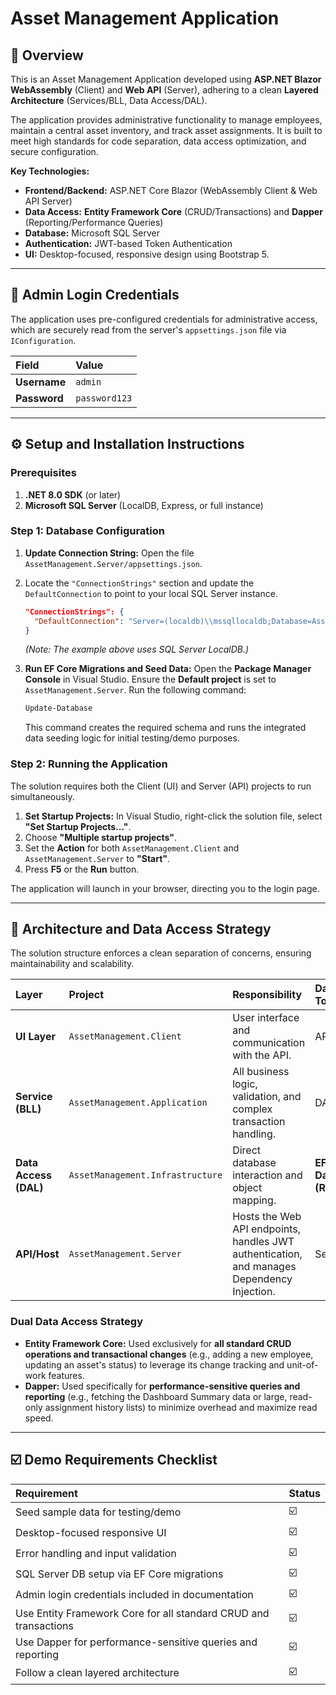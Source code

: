 # Asset Management Application

## 📄 Overview

This is an Asset Management Application developed using **ASP.NET Blazor WebAssembly** (Client) and **Web API** (Server), adhering to a clean **Layered Architecture** (Services/BLL, Data Access/DAL). 

The application provides administrative functionality to manage employees, maintain a central asset inventory, and track asset assignments. It is built to meet high standards for code separation, data access optimization, and secure configuration.

**Key Technologies:**
* **Frontend/Backend:** ASP.NET Core Blazor (WebAssembly Client & Web API Server)
* **Data Access:** **Entity Framework Core** (CRUD/Transactions) and **Dapper** (Reporting/Performance Queries)
* **Database:** Microsoft SQL Server
* **Authentication:** JWT-based Token Authentication
* **UI:** Desktop-focused, responsive design using Bootstrap 5.

---

## 🔐 Admin Login Credentials

The application uses pre-configured credentials for administrative access, which are securely read from the server's `appsettings.json` file via `IConfiguration`.

| Field | Value |
| :--- | :--- |
| **Username** | `admin` |
| **Password** | `password123` |

---

## ⚙️ Setup and Installation Instructions

### Prerequisites

1.  **.NET 8.0 SDK** (or later)
2.  **Microsoft SQL Server** (LocalDB, Express, or full instance)


### Step 1: Database Configuration

1.  **Update Connection String:** Open the file `AssetManagement.Server/appsettings.json`.
2.  Locate the `"ConnectionStrings"` section and update the `DefaultConnection` to point to your local SQL Server instance.

    ```json
    "ConnectionStrings": {
      "DefaultConnection": "Server=(localdb)\\mssqllocaldb;Database=AssetManagementDB;Trusted_Connection=True;MultipleActiveResultSets=true"
    }
    ```
    *(Note: The example above uses SQL Server LocalDB.)*

3.  **Run EF Core Migrations and Seed Data:**
    Open the **Package Manager Console** in Visual Studio. Ensure the **Default project** is set to `AssetManagement.Server`. Run the following command:

    ```bash
    Update-Database 
    ```
    This command creates the required schema and runs the integrated data seeding logic for initial testing/demo purposes.

### Step 2: Running the Application

The solution requires both the Client (UI) and Server (API) projects to run simultaneously.

1.  **Set Startup Projects:** In Visual Studio, right-click the solution file, select **"Set Startup Projects..."**.
2.  Choose **"Multiple startup projects"**.
3.  Set the **Action** for both `AssetManagement.Client` and `AssetManagement.Server` to **"Start"**.
4.  Press **F5** or the **Run** button.

The application will launch in your browser, directing you to the login page.

---

## 🧱 Architecture and Data Access Strategy

The solution structure enforces a clean separation of concerns, ensuring maintainability and scalability.

| Layer | Project | Responsibility | Data Access Tools |
| :--- | :--- | :--- | :--- |
| **UI Layer** | `AssetManagement.Client` | User interface and communication with the API. | API Clients |
| **Service (BLL)** | `AssetManagement.Application` | All business logic, validation, and complex transaction handling. | DAL |
| **Data Access (DAL)** | `AssetManagement.Infrastructure` | Direct database interaction and object mapping. | **EF Core (CRUD)**, **Dapper (Reads/Reports)** |
| **API/Host** | `AssetManagement.Server` | Hosts the Web API endpoints, handles JWT authentication, and manages Dependency Injection. | Service (BLL) |

### Dual Data Access Strategy

* **Entity Framework Core:** Used exclusively for **all standard CRUD operations and transactional changes** (e.g., adding a new employee, updating an asset's status) to leverage its change tracking and unit-of-work features.
* **Dapper:** Used specifically for **performance-sensitive queries and reporting** (e.g., fetching the Dashboard Summary data or large, read-only assignment history lists) to minimize overhead and maximize read speed.

---

## ☑️ Demo Requirements Checklist

| Requirement | Status |
| :--- | :--- |
| Seed sample data for testing/demo | ☑️ |
| Desktop-focused responsive UI | ☑️ |
| Error handling and input validation | ☑️ |
| SQL Server DB setup via EF Core migrations | ☑️ |
| Admin login credentials included in documentation | ☑️ |
| Use Entity Framework Core for all standard CRUD and transactions | ☑️ |
| Use Dapper for performance-sensitive queries and reporting | ☑️ |
| Follow a clean layered architecture | ☑️ |